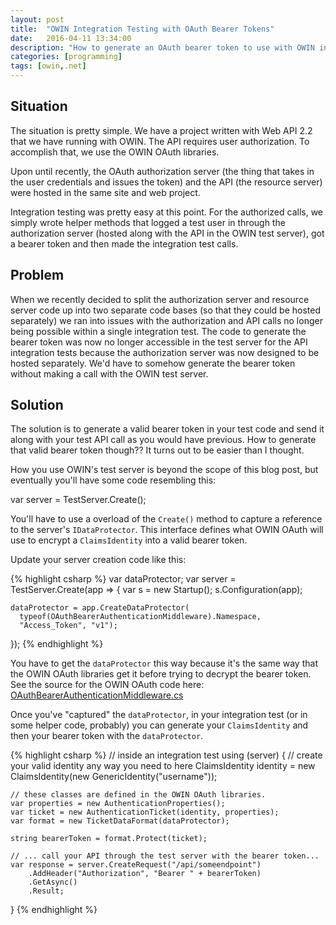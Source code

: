 ```yaml
---
layout: post
title:  "OWIN Integration Testing with OAuth Bearer Tokens"
date:   2016-04-11 13:34:00
description: "How to generate an OAuth bearer token to use with OWIN integration tests."
categories: [programming]
tags: [owin,.net]
---
```


## Situation
The situation is pretty simple.  We have a project written with Web API 2.2
that we have running with OWIN.  The API requires user authorization.  To
accomplish that, we use the OWIN OAuth libraries.

Upon until recently, the OAuth authorization server (the thing that takes in
the user credentials and issues the token) and the API (the resource server) were
hosted in the same site and web project.

Integration testing was pretty easy at this point.  For the authorized calls,
we simply wrote helper methods that logged a test user in through the authorization
server (hosted along with the API in the OWIN test server), got a bearer token
and then made the integration test calls.

## Problem
When we recently decided to split the authorization server and resource server
code up into two separate code bases (so that they could be hosted separately)
we ran into issues with the authorization and API calls no longer being possible within a
single integration test.  The code to generate the bearer token was now no
longer accessible in the test server for the API integration tests because the authorization
server was now designed to be hosted separately.  We'd have
to somehow generate the bearer token without making a call with the OWIN test
server.

## Solution
The solution is to generate a valid bearer token in your test code and send it
along with your test API call as you would have previous.  How to generate that
valid bearer token though??  It turns out to be easier than I thought.

How you use OWIN's test server is beyond the scope of this blog post, but
eventually you'll have some code resembling this:

  var server = TestServer.Create<Startup>();

You'll have to use a overload of the `Create()` method to capture a reference
to the server's `IDataProtector`.  This interface defines what OWIN OAuth will
use to encrypt a `ClaimsIdentity` into a valid bearer token.

Update your server creation code like this:

{% highlight csharp %}
  var dataProtector;
  var server = TestServer.Create(app =>
  {
    var s = new Startup();
    s.Configuration(app);

    dataProtector = app.CreateDataProtector(
      typeof(OAuthBearerAuthenticationMiddleware).Namespace,
      "Access_Token", "v1");
  });
{% endhighlight %}

You have to get the `dataProtector` this way because it's the same way that
the OWIN OAuth libraries get it before trying to decrypt the bearer token.
See the source for the OWIN OAuth code here:
[OAuthBearerAuthenticationMiddleware.cs](http://katanaproject.codeplex.com/SourceControl/latest#src/Microsoft.Owin.Security.OAuth/OAuthBearerAuthenticationMiddleware.cs)

Once you've "captured" the `dataProtector`, in your integration test (or in some
helper code, probably) you can generate your `ClaimsIdentity` and then your
bearer token with the `dataProtector`.

{% highlight csharp %}
  // inside an integration test
  using (server)
  {
    // create your valid identity any way you need to here
    ClaimsIdentity identity = new ClaimsIdentity(new GenericIdentity("username"));

    // these classes are defined in the OWIN OAuth libraries.
    var properties = new AuthenticationProperties();
    var ticket = new AuthenticationTicket(identity, properties);
    var format = new TicketDataFormat(dataProtector);

    string bearerToken = format.Protect(ticket);

    // ... call your API through the test server with the bearer token...
    var response = server.CreateRequest("/api/someendpoint")
        .AddHeader("Authorization", "Bearer " + bearerToken)
        .GetAsync()
        .Result;
  }
{% endhighlight %}
